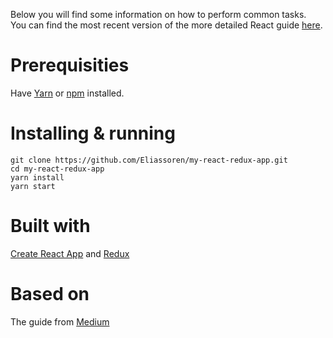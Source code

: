 
Below you will find some information on how to perform common tasks.<br>
You can find the most recent version of the more detailed React guide [here](https://github.com/facebookincubator/create-react-app/blob/master/packages/react-scripts/template/README.md).
# Prerequisities
Have [Yarn](https://yarnpkg.com/lang/en/) or [npm](https://www.npmjs.com/) installed.
# Installing & running
    git clone https://github.com/Eliassoren/my-react-redux-app.git 
    cd my-react-redux-app
    yarn install
    yarn start
# Built with 
[Create React App](https://github.com/facebookincubator/create-react-app)
and [Redux](https://redux.js.org/)

# Based on

The guide from [Medium](https://medium.com/@notrab/getting-started-with-create-react-app-redux-react-router-redux-thunk-d6a19259f71f)
    
